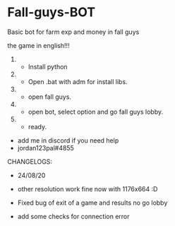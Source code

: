 # Fall-guys-BOT

Basic bot for farm exp and money in fall guys 

the game in english!!!

1. * Install python

2. * Open .bat with adm for install libs.

3. * open fall guys.

4. * open bot, select option and go fall guys lobby.

5. * ready.


- add me in discord if you need help
- jordan123pal#4855


CHANGELOGS:

- 24/08/20

 * other resolution work fine now with 1176x664 :D
 
 * Fixed bug of exit of a game and results no go lobby 
 
 * add some checks for connection error 

